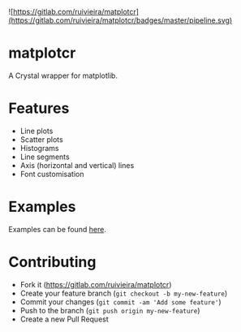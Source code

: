 ![https://gitlab.com/ruivieira/matplotcr](https://gitlab.com/ruivieira/matplotcr/badges/master/pipeline.svg)
# matplotcr

A Crystal wrapper for matplotlib.

# Features

* Line plots
* Scatter plots
* Histograms
* Line segments
* Axis (horizontal and vertical) lines
* Font customisation

# Examples

Examples can be found [here](docs/README.md).

# Contributing

 * Fork it (https://gitlab.com/ruivieira/matplotcr)
 * Create your feature branch (`git checkout -b my-new-feature`)
 * Commit your changes (`git commit -am 'Add some feature'`)
 * Push to the branch (`git push origin my-new-feature`)
 * Create a new Pull Request
